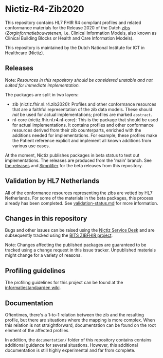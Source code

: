 # Nictiz-R4-Zib2020

This repository contains HL7 FHIR R4 compliant profiles and related conformance materials for the Release 2020 of the Dutch [zibs](https://zibs.nl/wiki/Zorginformatiebouwstenen) (_Zorginformatiebouwstenen_, i.e. Clinical Information Models, also known as Clinical Building Blocks or Health and Care Information Models).

This repository is maintained by the Dutch National Institute for ICT in Healthcare (Nictiz).

## Releases
Note: _Resources in this repository should be considered unstable and not suited for immediate implementation._

The packages are split in two layers:
* zib (nictiz.fhir.nl.r4.zib2020): Profiles and other conformance resources that are a faithful representation of the zib data models. These should _not_ be used for actual implementations; profiles are marked `abstract`.
* nl-core (nictiz.fhir.nl.r4.nl-core): This is the package that should be used for actual implementations. It contains profiles and other conformance resources derived from their zib counterparts, enriched with the additions needed for implementations. For example, these profiles make the Patient reference explicit and implement all known additions from various use cases.

At the moment, Nictiz publishes packages in beta status to test out implementations. The releases are produced from the 'main' branch. See [the releases](https://github.com/Nictiz/Nictiz-R4-zib2020/releases) and [Simplifier](https://simplifier.net/packages/nictiz.fhir.nl.r4.nl-core) for the beta releases from this repository.

## Validation by HL7 Netherlands
All of the conformance resources representing the zibs are vetted by HL7 Netherlands. For some of the materials in the beta packages, this process already has been completed. See [validation-status.md](validation-status.md) for more information.

## Changes in this repository
Bugs and other issues can be raised using the [Nictiz Service Desk](https://nictiz.atlassian.net/servicedesk/customer/portal/4) and are subsequently tracked using the [BITS ZIBFHIR project](https://bits.nictiz.nl/projects/ZIBFHIR/).

Note: Changes affecting the published packages are guaranteed to be tracked using a change request in this issue tracker. Unpublished materials might change for a variety of reasons.

## Profiling guidelines
The profiling guidelines for this project can be found at the [informatiestandaarden wiki](http://informatiestandaarden.nictiz.nl/wiki/FHIR:V1.0_FHIR_Profiling_Guidelines_R4).

## Documentation
Oftentimes, there's a 1-to-1 relation between the zib and the resulting profile, but there are situations where the mapping is more complex. When this relation is not straightforward, documentation can be found on the root element of the affected profiles.

In addition, the `documentation/` folder of this repository contains contains additional guidance for several situations. However, this additional documentation is still highly experimental and far from complete.